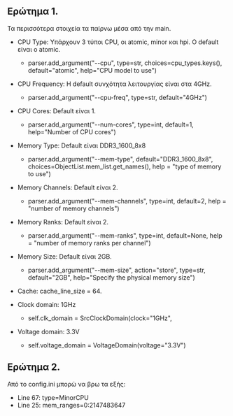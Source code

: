 ## Ερώτημα 1.
Τα περισσότερα στοιχεία τα παίρνω μέσα από την main.

* CPU Type:  Υπάρχουν 3 τύποι CPU, οι atomic, minor και hpi. Ο default είναι ο atomic.
  * parser.add_argument("--cpu", type=str, choices=cpu_types.keys(),
                        default="atomic",
                        help="CPU model to use")  
                        
* CPU Frequency: Η default συνχότητα λειτουργίας είναι στα 4GHz.
  * parser.add_argument("--cpu-freq", type=str, default="4GHz") 
  
* CPU Cores: Default είναι 1.
  * parser.add_argument("--num-cores", type=int, default=1,
                        help="Number of CPU cores")  
                        
* Memory Type: Default είναι DDR3_1600_8x8
  * parser.add_argument("--mem-type", default="DDR3_1600_8x8",
                        choices=ObjectList.mem_list.get_names(),
                        help = "type of memory to use")  
                        
* Memory Channels: Default είναι 2.
  * parser.add_argument("--mem-channels", type=int, default=2,
                        help = "number of memory channels")  
                        
* Memory Ranks: Default είναι 2.
  * parser.add_argument("--mem-ranks", type=int, default=None,
                        help = "number of memory ranks per channel")  
                        
* Memory Size: Default είναι 2GB.
  * parser.add_argument("--mem-size", action="store", type=str,
                        default="2GB",
                        help="Specify the physical memory size")  
                        
* Cache: cache_line_size = 64.

* Clock domain: 1GHz
  * self.clk_domain = SrcClockDomain(clock="1GHz",
 
 * Voltage domain: 3.3V
   * self.voltage_domain = VoltageDomain(voltage="3.3V")

## Ερώτημα 2.
Από το config.ini μπορώ να βρω τα εξής:
* Line 67: type=MinorCPU
* Line 25: mem_ranges=0:2147483647
